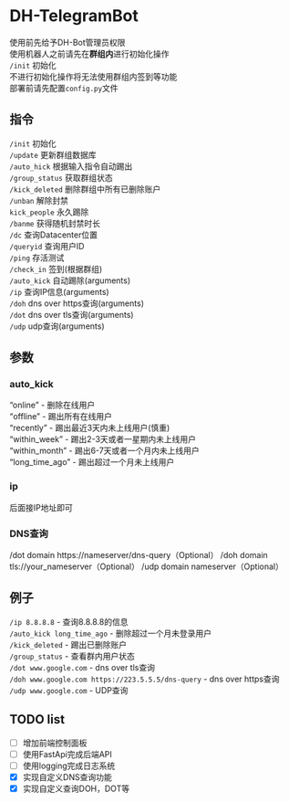 # **DH-TelegramBot**
使用前先给予DH-Bot管理员权限  
使用机器人之前请先在**群组内**进行初始化操作  
```/init``` 初始化  
不进行初始化操作将无法使用群组内签到等功能  
部署前请先配置```config.py```文件  

## **指令**
```/init``` 初始化  
```/update``` 更新群组数据库  
```/auto_hick``` 根据输入指令自动踢出  
```/group_status``` 获取群组状态  
```/kick_deleted``` 删除群组中所有已删除账户  
```/unban``` 解除封禁  
```kick_people``` 永久踢除  
```/banme``` 获得随机封禁时长  
```/dc``` 查询Datacenter位置  
```/queryid``` 查询用户ID  
```/ping``` 存活测试  
```/check_in``` 签到(根据群组)  
```/auto_kick``` 自动踢除(arguments)  
```/ip``` 查询IP信息(arguments)  
```/doh``` dns over https查询(arguments)  
```/dot``` dns over tls查询(arguments)  
```/udp``` udp查询(arguments)  

## **参数**

### auto_kick
“online” - 删除在线用户  
“offline” - 踢出所有在线用户  
“recently” - 踢出最近3天内未上线用户(慎重)  
“within_week” - 踢出2-3天或者一星期内未上线用户   
“within_month” - 踢出6-7天或者一个月内未上线用户  
“long_time_ago” - 踢出超过一个月未上线用户  

### ip
后面接IP地址即可

### DNS查询
/dot domain https://nameserver/dns-query（Optional）
/doh domain tls://your_nameserver（Optional）
/udp domain nameserver（Optional）

## **例子**
```/ip 8.8.8.8``` - 查询8.8.8.8的信息  
```/auto_kick long_time_ago``` - 删除超过一个月未登录用户  
```/kick_deleted``` - 踢出已删除账户  
```/group_status``` - 查看群内用户状态  
```/dot www.google.com``` - dns over tls查询  
```/doh www.google.com https://223.5.5.5/dns-query``` - dns over https查询  
```/udp www.google.com``` - UDP查询  

## TODO list
- [ ] 增加前端控制面板
- [ ] 使用FastApi完成后端API
- [ ] 使用logging完成日志系统
- [x] 实现自定义DNS查询功能
- [x] 实现自定义查询DOH，DOT等
